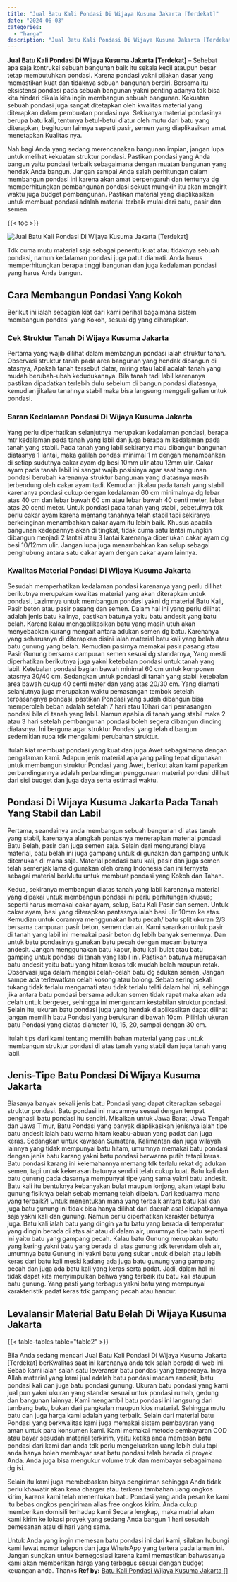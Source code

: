 ```yaml
---
title: "Jual Batu Kali Pondasi Di Wijaya Kusuma Jakarta [Terdekat]"
date: "2024-06-03"
categories: 
  - "harga"
description: "Jual Batu Kali Pondasi Di Wijaya Kusuma Jakarta [Terdekat]. Untuk Anda yang ingin memesan batu pondasi ini dari kami, silakan hubungi kami lewat nomor telepo..."
---
```


**Jual Batu Kali Pondasi Di Wijaya Kusuma Jakarta \[Terdekat\]** – Sehebat apa saja kontruksi sebuah bangunan baik itu sekala kecil ataupun besar tetap membutuhkan pondasi. Karena pondasi yakni pijakan dasar yang memastikan kuat dan tidaknya sebuah bangunan berdiri. Bersama itu eksistensi pondasi pada sebuah bangunan yakni penting adanya tdk bisa kita hindari dikala kita ingin membangun sebuah bangunan. Kekuatan sebuah pondasi juga sangat ditetapkan oleh kwalitas material yang diterapkan dalam pembuatan pondasi nya. Sekiranya material pondasinya berupa batu kali, tentunya betul-betul diatur oleh mutu dari batu yang diterapkan, begitupun lainnya seperti pasir, semen yang diaplikasikan amat menetapkan Kualitas nya.

Nah bagi Anda yang sedang merencanakan bangunan impian, jangan lupa untuk melihat kekuatan struktur pondasi. Pastikan pondasi yang Anda bangun yaitu pondasi terbaik sebagaimana dengan muatan bangunan yang hendak Anda bangun. Jangan sampai Anda salah perhitungan dalam membangun pondasi ini karena akan amat berpengaruh dan tentunya dg memperhitungkan pembangunan pondasi sekuat mungkin itu akan mengirit waktu juga budget pembangunan. Pastikan material yang diaplikasikan untuk membuat pondasi adalah material terbaik mulai dari batu, pasir dan semen.

{{< toc >}}

![Jual Batu Kali Pondasi Di Wijaya Kusuma Jakarta [Terdekat]](/images/jual-batu-kali-24.png)

Tdk cuma mutu material saja sebagai penentu kuat atau tidaknya sebuah pondasi, namun kedalaman pondasi juga patut diamati. Anda harus memperhitungkan berapa tinggi bangunan dan juga kedalaman pondasi yang harus Anda bangun.

## Cara Membangun Pondasi Yang Kokoh

Berikut ini ialah sebagian kiat dari kami perihal bagaimana sistem membangun pondasi yang Kokoh, sesuai dg yang diharapkan.

### Cek Struktur Tanah Di Wijaya Kusuma Jakarta

Pertama yang wajib dilihat dalam membangun pondasi ialah struktur tanah. Observasi struktur tanah pada area bangunan yang hendak dibangun di atasnya, Apakah tanah tersebut datar, miring atau labil adalah tanah yang mudah berubah-ubah kedudukannya. Bila tanah tadi labil karenanya pastikan dipadatkan terlebih dulu sebelum di bangun pondasi diatasnya, kemudian jikalau tanahnya stabil maka bisa langsung menggali galian untuk pondasi.

### Saran Kedalaman Pondasi Di Wijaya Kusuma Jakarta

Yang perlu diperhatikan selanjutnya merupakan kedalaman pondasi, berapa mtr kedalaman pada tanah yang labil dan juga berapa m kedalaman pada tanah yang stabil. Pada tanah yang labil sekiranya mau dibangun bangunan diatasnya 1 lantai, maka galilah pondasi minimal 1 m dengan menambahkan di setiap sudutnya cakar ayam dg besi 10mm ulir atau 12mm ulir. Cakar ayam pada tanah labil ini sangat wajib posisinya agar saat bangunan pondasi berubah karenanya struktur bangunan yang diatasnya masih terbendung oleh cakar ayam tadi. Kemudian jikalau pada tanah yang stabil karenanya pondasi cukup dengan kedalaman 60 cm minimalnya dg lebar atas 40 cm dan lebar bawah 60 cm atau lebar bawah 40 centi meter, lebar atas 20 centi meter. Untuk pondasi pada tanah yang stabil, sebetulnya tdk perlu cakar ayam karena memang tanahnya telah stabil tapi sekiranya berkeinginan menambahkan cakar ayam itu lebih baik. Khusus apabila bangunan kedepannya akan di tingkat, tidak cuma satu lantai mungkin dibangun menjadi 2 lantai atau 3 lantai karenanya diperlukan cakar ayam dg besi 10/12mm ulir. Jangan lupa juga menambahkan kan selup sebagai penghubung antara satu cakar ayam dengan cakar ayam lainnya.

### Kwalitas Material Pondasi Di Wijaya Kusuma Jakarta

Sesudah memperhatikan kedalaman pondasi karenanya yang perlu dilihat berikutnya merupakan kwalitas material yang akan diterapkan untuk pondasi. Lazimnya untuk membangun pondasi yakni dg material Batu Kali, Pasir beton atau pasir pasang dan semen. Dalam hal ini yang perlu dilihat adalah jenis batu kalinya, pastikan batunya yaitu batu andesit yang batu belah. Karena kalau mengaplikasikan batu yang masih utuh akan menyebabkan kurang mengait antara adukan semen dg batu. Karenanya yang seharusnya di diterapkan disini ialah material batu kali yang belah atau batu gunung yang belah. Kemudian pasirnya memakai pasir pasang atau Pasir Gunung bersama campuran semen sesuai dg standarnya, Yang mesti diperhatikan berikutnya juga yakni ketebalan pondasi untuk tanah yang labil. Ketebalan pondasi bagian bawah minimal 60 cm untuk komponen atasnya 30/40 cm. Sedangkan untuk pondasi di tanah yang stabil ketebalan area bawah cukup 40 centi meter dan yang atas 20/30 cm. Yang diamati selanjutnya juga merupakan waktu pemasangan tembok setelah terpasangnya pondasi, pastikan Pondasi yang sudah dibangun bisa memperoleh beban adalah setelah 7 hari atau 10hari dari pemasangan pondasi bila di tanah yang labil. Namun apabila di tanah yang stabil maka 2 atau 3 hari setelah pembangunan pondasi boleh segera dibangun dinding diatasnya. Ini berguna agar struktur Pondasi yang telah dibangun sedemikian rupa tdk mengalami perubahan struktur.

Itulah kiat membuat pondasi yang kuat dan juga Awet sebagaimana dengan pengalaman kami. Adapun jenis material apa yang paling tepat digunakan untuk membangun struktur Pondasi yang Awet, berikut akan kami paparkan perbandingannya adalah perbandingan penggunaan material pondasi dilihat dari sisi budget dan juga daya serta estimasi waktu.

## Pondasi Di Wijaya Kusuma Jakarta Pada Tanah Yang Stabil dan Labil

Pertama, seandainya anda membangun sebuah bangunan di atas tanah yang stabil, karenanya alangkah pantasnya menerapkan material pondasi Batu Belah, pasir dan juga semen saja. Selain dari mengurangi biaya material, batu belah ini juga gampang untuk di gunakan dan gampang untuk ditemukan di mana saja. Material pondasi batu kali, pasir dan juga semen telah semenjak lama digunakan oleh orang Indonesia dan ini ternyata sebagai material berMutu untuk membuat pondasi yang Kokoh dan Tahan.

Kedua, sekiranya membangun diatas tanah yang labil karenanya material yang dipakai untuk membangun pondasi ini perlu perhitungan khusus; seperti harus memakai cakar ayam, selup, Batu Kali Pasir dan semen. Untuk cakar ayam, besi yang diterapkan pantasnya ialah besi ulir 10mm ke atas. Kemudian untuk corannya menggunakan batu pecah/ batu split ukuran 2/3 bersama campuran pasir beton, semen dan air. Kami sarankan untuk pasir di tanah yang labil ini memakai pasir beton dg lebih banyak semennya. Dan untuk batu pondasinya gunakan batu pecah dengan macam batunya andesit. Jangan menggunakan batu kapur, batu kali bulat atau batu gamping untuk pondasi di tanah yang labil ini. Pastikan batunya merupakan batu andesit yaitu batu yang hitam keras tdk mudah belah maupun retak. Observasi juga dalam mengisi celah-celah batu dg adukan semen, Jangan sampe ada terlewatkan celah kosong atau bolong. Sebab sering sekali tukang tidak terlalu mengamati atau tidak terlalu teliti dalam hal ini, sehingga jika antara batu pondasi bersama adukan semen tidak rapat maka akan ada celah untuk bergeser, sehingga ini mengancam kestabilan struktur pondasi. Selain itu, ukuran batu pondasi juga yang hendak diaplikasikan dapat dilihat jangan memilih batu Pondasi yang berukuran dibawah 10cm. Pilihlah ukuran batu Pondasi yang diatas diameter 10, 15, 20, sampai dengan 30 cm.

Itulah tips dari kami tentang memilih bahan material yang pas untuk membangun struktur pondasi di atas tanah yang stabil dan juga tanah yang labil.

## Jenis-Tipe Batu Pondasi Di Wijaya Kusuma Jakarta

Biasanya banyak sekali jenis batu Pondasi yang dapat diterapkan sebagai struktur pondasi. Batu pondasi ini macamnya sesuai dengan tempat penghasil batu pondasi itu sendiri. Misalkan untuk Jawa Barat, Jawa Tengah dan Jawa Timur, Batu Pondasi yang banyak diaplikasikan jenisnya ialah tipe batu andesit ialah batu warna hitam keabu-abuan yang padat dan juga keras. Sedangkan untuk kawasan Sumatera, Kalimantan dan juga wilayah lainnya yang tidak mempunyai batu hitam, umumnya memakai batu pondasi dengan jenis batu karang yakni batu pondasi berwarna putih tetapi keras. Batu pondasi karang ini kelemahannya memang tdk terlalu rekat dg adukan semen, tapi untuk kekerasan batunya sendiri telah cukup kuat. Batu kali dan batu gunung pada dasarnya mempunyai tipe yang sama yakni batu andesit. Batu kali itu bentuknya kebanyakan bulat maupun lonjong, akan tetapi batu gunung fisiknya belah sebab memang telah dibelah. Dari keduanya mana yang terbaik?! Untuk menentukan mana yang terbaik antara batu kali dan juga batu gunung ini tidak bisa hanya dilihat dari daerah asal didapatkannya saja yakni kali dan gunung. Namun perlu diperhatikan karakter batunya juga. Batu kali ialah batu yang dingin yaitu batu yang berada di temperatur yang dingin berada di atas air atau di dalam air, umumnya tipe batu seperti ini yaitu batu yang gampang pecah. Kalau batu Gunung merupakan batu yang kering yakni batu yang berada di atas gunung tdk terendam oleh air, umumnya batu Gunung ini yakni batu yang sukar untuk dibelah atau lebih keras dari batu kali meski kadang ada juga batu gunung yang gampang pecah dan juga ada batu kali yang keras serta padat. Jadi, dalam hal ini tidak dapat kita menyimpulkan bahwa yang terbaik itu batu kali ataupun batu gunung. Yang pasti yang terbagus yakni batu yang mempunyai karakteristik padat keras tdk gampang pecah atau hancur.

## Levalansir Material Batu Belah Di Wijaya Kusuma Jakarta

{{< table-tables table="table2" >}}

Bila Anda sedang mencari Jual Batu Kali Pondasi Di Wijaya Kusuma Jakarta \[Terdekat\] berKwalitas saat ini karenanya anda tdk salah berada di web ini. Sebab kami ialah salah satu leveransir batu pondasi yang terpercaya. Insya Allah material yang kami jual adalah batu pondasi macam andesit, batu pondasi kali dan juga batu pondasi gunung. Ukuran batu pondasi yang kami jual pun yakni ukuran yang standar sesuai untuk pondasi rumah, gedung dan bangunan lainnya. Kami mengambil batu pondasi ini langsung dari tambang batu, bukan dari pangkalan maupun kios material. Sehingga mutu batu dan juga harga kami adalah yang terbaik. Selain dari material batu Pondasi yang berkwalitas kami juga memakai sistem pembayaran yang aman untuk para konsumen kami. Kami memakai metode pembayaran COD atau bayar sesudah material terkirim, yaitu ketika anda memesan batu pondasi dari kami dan anda tdk perlu mengeluarkan uang lebih dulu tapi anda hanya boleh membayar saat batu pondasi telah berada di proyek Anda. Anda juga bisa mengukur volume truk dan membayar sebagaimana dg isi.

Selain itu kami juga membebaskan biaya pengiriman sehingga Anda tidak perlu khawatir akan kena charger atau terkena tambahan uang ongkos kirim, karena kami telah menentukan batu Pondasi yang anda pesan ke kami itu bebas ongkos pengiriman alias free ongkos kirim. Anda cukup memberikan domisili terhadap kami Secara lengkap, maka matrial akan kami kirim ke lokasi proyek yang sedang Anda bangun 1 hari sesudah pemesanan atau di hari yang sama.

Untuk Anda yang ingin memesan batu pondasi ini dari kami, silakan hubungi kami lewat nomor telepon dan juga WhatsApp yang tertera pada laman ini. Jangan sungkan untuk bernegosiasi karena kami memastikan bahwasanya kami akan memberikan harga yang terbagus sesuai dengan budget keuangan anda. Thanks
**Ref by:** [Batu Kali Pondasi Wijaya Kusuma Jakarta []](https://id.wikipedia.org/wiki/Batu)
